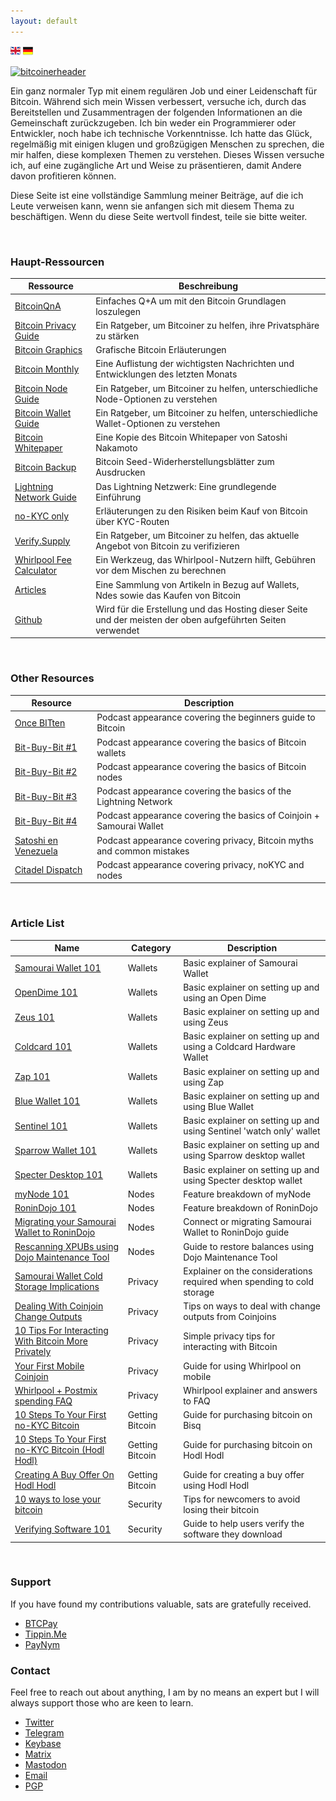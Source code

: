 ```yaml
---
layout: default
---
```


[![uk-flag](uk-flag.png)](bitcoiner.guide-master/) [![de-flag](de-flag.png)](index-de)

[![bitcoinerheader](https://raw.githubusercontent.com/BitcoinQnA/bitcoiner.guide/master/assets/images/BDG1.png)](https://bitcoiner.guide/)

Ein ganz normaler Typ mit einem regulären Job und einer Leidenschaft für Bitcoin. Während sich mein Wissen verbessert, versuche ich, durch das Bereitstellen und Zusammentragen der folgenden Informationen an die Gemeinschaft zurückzugeben. Ich bin weder ein Programmierer oder Entwickler, noch habe ich technische Vorkenntnisse. Ich hatte das Glück, regelmäßig mit einigen klugen und großzügigen Menschen zu sprechen, die mir halfen, diese komplexen Themen zu verstehen. Dieses Wissen versuche ich, auf eine zugängliche Art und Weise zu präsentieren, damit Andere davon profitieren können.

Diese Seite ist eine vollständige Sammlung meiner Beiträge, auf die ich Leute verweisen kann, wenn sie anfangen sich mit diesem Thema zu beschäftigen. Wenn du diese Seite wertvoll findest, teile sie bitte weiter.


<br/>

### Haupt-Ressourcen

| Ressource                                                   | Beschreibung                                                                        |
|------------------------------------------------------------|------------------------------------------------------------------------------------|
| [BitcoinQnA](https://www.bitcoinqna.com/)                  | Einfaches Q+A um mit den Bitcoin Grundlagen loszulegen                                      |
| [Bitcoin Privacy Guide](https://bitcoinprivacy.guide/)     | Ein Ratgeber, um Bitcoiner zu helfen, ihre Privatsphäre zu stärken                             |
| [Bitcoin Graphics](https://bitcoingraphics.page/)          | Grafische Bitcoin Erläuterungen                                                       |
| [Bitcoin Monthly](https://bitcoinmonthly.news/)            | Eine Auflistung der wichtigsten Nachrichten und Entwicklungen des letzten Monats                     |
| [Bitcoin Node Guide](https://node.guide/)                  | Ein Ratgeber, um Bitcoiner zu helfen, unterschiedliche Node-Optionen zu verstehen                        |
| [Bitcoin Wallet Guide](https://bitcoinwallet.guide/)       | Ein Ratgeber, um Bitcoiner zu helfen, unterschiedliche Wallet-Optionen zu verstehen                         |
| [Bitcoin Whitepaper](https://btcwhitepaper.com/)           | Eine Kopie des Bitcoin Whitepaper von Satoshi Nakamoto                               |
| [Bitcoin Backup](http://bitcoinbackup.io)                  | Bitcoin Seed-Widerherstellungsblätter zum Ausdrucken                                             |
| [Lightning Network Guide](https://ln.guide/)               | Das Lightning Netzwerk: Eine grundlegende Einführung                                      |
| [no-KYC only](https://bitcoinqna.github.io/noKYConly/)     | Erläuterungen zu den Risiken beim Kauf von Bitcoin über KYC-Routen                        |
| [Verify.Supply](https://verify.supply/)                    | Ein Ratgeber, um Bitcoiner zu helfen, das aktuelle Angebot von Bitcoin zu verifizieren                |
| [Whirlpool Fee Calculator](https://www.whirlpoolfees.com/) | Ein Werkzeug, das Whirlpool-Nutzern hilft, Gebühren vor dem Mischen zu berechnen                  |
| [Articles](https://www.bitcoinqna.com/articles)            | Eine Sammlung von Artikeln in Bezug auf Wallets, Ndes sowie das Kaufen von Bitcoin           |
| [Github](https://github.com/BitcoinQnA)                    | Wird für die Erstellung und das Hosting dieser Seite und der meisten der oben aufgeführten Seiten verwendet  |

<br/>


### Other Resources

| Resource                   | Description                                                                |
|---------------------------|----------------------------------------------------------------------------|
| [Once BITten](https://anchor.fm/daniel-prince6/episodes/BitcoinQ_A---Beginners-Or-Refreshers-Guide-To-Bitcoin-eguivq)               | Podcast appearance covering the beginners guide to Bitcoin                               |
| [Bit-Buy-Bit #1](https://www.bit-buy-bit.com/podcast-1/episode/26df4d37/ep35-bitcoin-podcast-with-itcoin-qa)               | Podcast appearance covering the basics of Bitcoin wallets                |
| [Bit-Buy-Bit #2](https://www.bit-buy-bit.com/podcast-1/episode/1c6e67f7/ep38-bitcoin-podcast-with-bitcoin-qa-nodes)               | Podcast appearance covering the basics of Bitcoin nodes                |
| [Bit-Buy-Bit #3](https://www.bit-buy-bit.com/podcast-1/episode/1cdf5f46/ep41-bitcoin-podcast-with-bitcoin-qa-lightning)               | Podcast appearance covering the basics of the Lightning Network                |
| [Bit-Buy-Bit #4](https://www.bit-buy-bit.com/podcast-1/episode/2a64f9e1/ep43-bitcoin-podcast-with-bitcoin-qa-coinjoin)               | Podcast appearance covering the basics of Coinjoin + Samourai Wallet                |
| [Satoshi en Venezuela](https://www.youtube.com/watch?v=QkNxSmdtNNs&feature=youtu.be)               | Podcast appearance covering privacy, Bitcoin myths and common mistakes         |
| [Citadel Dispatch](https://youtu.be/9t8WsT9NpUU) | Podcast appearance covering privacy, noKYC and nodes  |



<br/>


### Article List

| Name        | Category | Description                        |
|---------------------|----------|------------------------------------|
| [Samourai Wallet 101](https://www.bitcoinqna.com/post/samourai-101) | Wallets  | Basic explainer of Samourai Wallet |
| [OpenDime 101](https://www.bitcoinqna.com/post/opendime-101)                  | Wallets          | Basic explainer on setting up and using an Open Dime                                   
| [Zeus 101](https://www.bitcoinqna.com/post/zeus-101)                  | Wallets          | Basic explainer on setting up and using Zeus                  |          
| [Coldcard 101](https://www.bitcoinqna.com/post/coldcard-101)                    | Wallets         | Basic explainer on setting up and using a Coldcard Hardware Wallet                                   |
| [Zap 101](https://www.bitcoinqna.com/post/zap-101)                    | Wallets         | Basic explainer on setting up and using Zap              |
| [Blue Wallet 101](https://www.bitcoinqna.com/post/bluewallet-101)                    | Wallets          | Basic explainer on setting up and using Blue Wallet |
| [Sentinel 101](https://www.bitcoinqna.com/post/sentinel-101)                    | Wallets         | Basic explainer on setting up and using Sentinel 'watch only' wallet      |
|  [Sparrow Wallet 101](https://www.bitcoinqna.com/post/sparrow-wallet-101)                   | Wallets          | Basic explainer on setting up and using Sparrow desktop wallet           |
|  [Specter Desktop 101](https://www.bitcoinqna.com/post/specter-desktop-101)                   | Wallets          | Basic explainer on setting up and using Specter desktop wallet           |
|  [myNode 101](https://www.bitcoinqna.com/post/mynode-features-101)                   | Nodes          | Feature breakdown of myNode                          |
|  [RoninDojo 101](https://www.bitcoinqna.com/post/ronindojo-101)                   | Nodes          | Feature breakdown of RoninDojo                          |
|  [Migrating your Samourai Wallet to RoninDojo](https://www.bitcoinqna.com/post/connecting-or-migrating-your-samourai-wallet-to-ronindojo)                   | Nodes         | Connect or migrating Samourai Wallet to RoninDojo guide                                  |
|  [Rescanning XPUBs using Dojo Maintenance Tool](https://www.bitcoinqna.com/post/rescanning-xpubs-using-dojo-maintenance-tool)   | Nodes         |  Guide to restore balances using Dojo Maintenance Tool                                  |
|  [Samourai Wallet Cold Storage Implications](https://www.bitcoinqna.com/post/samourai-wallet-cold-storage-implications)                   | Privacy         |  Explainer on the considerations required when spending to cold storage                                   |
|  [Dealing With Coinjoin Change Outputs](https://www.bitcoinqna.com/post/dealing-with-coinjoin-change-outputs)                   | Privacy         | Tips on ways to deal with change outputs from Coinjoins                                   |
|  [10 Tips For Interacting With Bitcoin More Privately](https://www.bitcoinqna.com/post/10-tips-for-interacting-with-bitcoin-more-privately)        | Privacy         |  Simple privacy tips for interacting with Bitcoin                                  |
|  [Your First Mobile Coinjoin](https://www.bitcoinqna.com/post/your-first-mobile-coinjoin)                   | Privacy          | Guide for using Whirlpool on mobile                                   |
|  [Whirlpool + Postmix spending FAQ](https://www.bitcoinqna.com/post/whirlpool-faq) | Privacy   | Whirlpool explainer and answers to FAQ                 |
|  [10 Steps To Your First no-KYC Bitcoin](https://www.bitcoinqna.com/post/10-steps-to-your-first-non-kyc-bitcoin)  | Getting Bitcoin         | Guide for purchasing bitcoin on Bisq                                   |
|  [10 Steps To Your First no-KYC Bitcoin (Hodl Hodl)](https://www.bitcoinqna.com/post/10-steps-to-your-first-non-kyc-bitcoin-hodlhodl-edition)                   | Getting Bitcoin         | Guide for purchasing bitcoin on Hodl Hodl                                   |
|  [Creating A Buy Offer On  Hodl Hodl](https://www.bitcoinqna.com/post/creating-a-buy-offer-on-hodl-hodl)  | Getting Bitcoin         |  Guide for creating a buy offer using Hodl Hodl                                  |
|  [10 ways to lose your bitcoin](https://www.bitcoinqna.com/post/10-ways-to-lose-your-bitcoin) | Security | Tips for newcomers to avoid losing their bitcoin |
|  [Verifying Software 101](https://www.bitcoinqna.com/post/verifying-software-101) | Security |  Guide to help users verify the software they download |

<br/>

### Support

If you have found my contributions valuable, sats are gratefully received.

*  [BTCPay](https://bqa.duckdns.org:20486/apps/96ZvtoJQr9bz5QyeDoUfhkmNTLZ/pos)
*  [Tippin.Me](https://tippin.me/@BitcoinQ_A)
*  [PayNym](https://paynym.is/+BQA)

### Contact

Feel free to reach out about anything, I am by no means an expert but I will always support those who are keen to learn.

*   [Twitter](https://twitter.com/BitcoinQ_A)
*   [Telegram](https://t.me/BitcoinQnA)
*   [Keybase](https://keybase.io/bitcoinqna)
*   [Matrix](https://matrix.to/#/@qna:bitcoiner.chat)
*   [Mastodon](https://social.bitcoiner.guide/web/accounts/1#)
*   [Email](mailto:bitcoinqna@tutanota.com)
*   [PGP](pgp)
